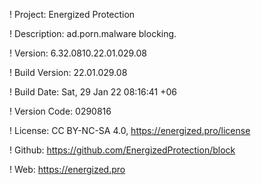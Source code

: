 ! Project: Energized Protection

! Description: ad.porn.malware blocking.

! Version: 6.32.0810.22.01.029.08

! Build Version: 22.01.029.08

! Build Date: Sat, 29 Jan 22 08:16:41 +06

! Version Code: 0290816

! License: CC BY-NC-SA 4.0, https://energized.pro/license

! Github: https://github.com/EnergizedProtection/block

! Web: https://energized.pro
